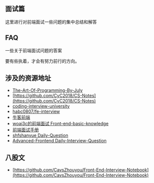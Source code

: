 ##  面试篇
这里进行对前端面试一些问题的集中总结和解答

## FAQ
一些关于前端面试问题的答案

要有些执着，才会有努力前行的方向。


## 涉及的资源地址
- [The-Art-Of-Programming-By-July](https://github.com/julycoding/The-Art-Of-Programming-By-July)
- [https://github.com/CyC2018/CS-Notes](https://github.com/CyC2018/CS-Notes)
- [coding-interview-university](https://github.com/jwasham/coding-interview-university/blob/master/translations/README-cn.md)
- [habc0807/fe-interview](https://github.com/habc0807/fe-interview)
- [牛客前端](https://m.nowcoder.com/tutorial/96/f5212664ab664984882b00635066ded2)
- [woai3c的前端面试 Front-end-basic-knowledge](https://github.com/woai3c/Front-end-basic-knowledge)
- [前端面试手册](https://github.com/yangshun/front-end-interview-handbook/blob/master/contents/zh/README.md)
- [shfshanyue Daily-Question](https://github.com/shfshanyue/Daily-Question)
- [Advanced-Frontend Daily-Interview-Question](https://github.com/Advanced-Frontend/Daily-Interview-Question)

## 八股文

- [https://github.com/CavsZhouyou/Front-End-Interview-Notebook](https://github.com/CavsZhouyou/Front-End-Interview-Notebook)


